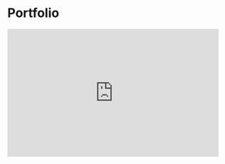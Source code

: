 # Portfolio
<iframe src="https://onedrive.live.com/embed?cid=62B3CEE436FDB342&resid=62B3CEE436FDB342%21109&authkey=AHG-eOKbabCfVGE&em=2" width="476" height="288" frameborder="0" scrolling="no"></iframe>
